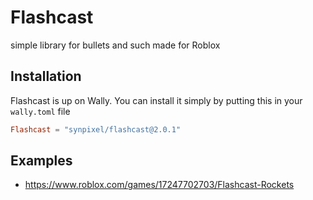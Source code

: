 # Flashcast

simple library for bullets and such made for Roblox

## Installation

Flashcast is up on Wally. You can install it simply by putting this in your `wally.toml` file

```toml
Flashcast = "synpixel/flashcast@2.0.1"
```

## Examples

- https://www.roblox.com/games/17247702703/Flashcast-Rockets
